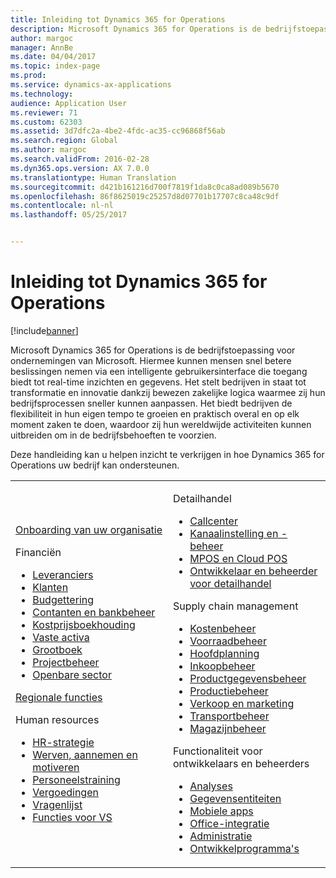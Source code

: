 ```yaml
---
title: Inleiding tot Dynamics 365 for Operations
description: Microsoft Dynamics 365 for Operations is de bedrijfstoepassing voor ondernemingen van Microsoft. Deze pagina helpt u het product te leren kennen en ermee aan de slag te gaan.
author: margoc
manager: AnnBe
ms.date: 04/04/2017
ms.topic: index-page
ms.prod: 
ms.service: dynamics-ax-applications
ms.technology: 
audience: Application User
ms.reviewer: 71
ms.custom: 62303
ms.assetid: 3d7dfc2a-4be2-4fdc-ac35-cc96868f56ab
ms.search.region: Global
ms.author: margoc
ms.search.validFrom: 2016-02-28
ms.dyn365.ops.version: AX 7.0.0
ms.translationtype: Human Translation
ms.sourcegitcommit: d421b161216d700f7819f1da8c0ca8ad089b5670
ms.openlocfilehash: 86f8625019c25257d8d07701b17707c8ca48c9df
ms.contentlocale: nl-nl
ms.lasthandoff: 05/25/2017


---
```

# <a name="introduction-to-dynamics-365-for-operations"></a>Inleiding tot Dynamics 365 for Operations

[!include[banner](includes/banner.md)]

Microsoft Dynamics 365 for Operations is de bedrijfstoepassing voor ondernemingen van Microsoft. Hiermee kunnen mensen snel betere beslissingen nemen via een intelligente gebruikersinterface die toegang biedt tot real-time inzichten en gegevens. Het stelt bedrijven in staat tot transformatie en innovatie dankzij bewezen zakelijke logica waarmee zij hun bedrijfsprocessen sneller kunnen aanpassen. Het biedt bedrijven de flexibiliteit in hun eigen tempo te groeien en praktisch overal en op elk moment zaken te doen, waardoor zij hun wereldwijde activiteiten kunnen uitbreiden om in de bedrijfsbehoeften te voorzien. 

Deze handleiding kan u helpen inzicht te verkrijgen in hoe Dynamics 365 for Operations uw bedrijf kan ondersteunen.    

<table>
<colgroup>
<col width="50%" />
<col width="50%" />
</colgroup>
<tbody>
<tr class="odd">
<td><p><a href="get-started/onboarding-home.md">Onboarding van uw organisatie</a></p>
<p>Financiën</p>
<ul><li><a href="financials/accounts-payable/accounts-payable.md">Leveranciers</a></li>
<li><a href="financials/accounts-receivable/accounts-receivable.md">Klanten</a></li>
<li><a href="financials/budgeting/budgeting-overview.md">Budgettering</a></li>
<li><a href="financials/cash-bank-management/cash-bank-management.md">Contanten en bankbeheer</a></li>
<li><a href="financials/cost-accounting/cost-accounting-home-page.md">Kostprijsboekhouding</a></li>
<li><a href="financials/fixed-assets/fixed-assets.md">Vaste activa</a></li>
<li><a href="financials/general-ledger/general-ledger.md">Grootboek</a></li>
<li><a href="financials/project-management/overview-project-management-accounting.md">Projectbeheer</a></li>
<li><a href="financials/public-sector/public-sector-functionality.md">Openbare sector</a></li></ul>
<p><a href="dev-itpro/lcs-solutions/country-region.md">Regionale functies</a></p>
<p>Human resources</p>
   <ul>
  <li><a href="human-resources/departments-jobs-positions.md">HR-strategie</a></li>
  <li><a href="human-resources/manage-recruiting-process.md">Werven, aannemen en motiveren</a></li>
  <li><a href="human-resources/performance-management-overview.md">Personeelstraining</a></li>
  <li><a href="human-resources/manage-benefit-program.md">Vergoedingen</a></li>
  <li><a href="human-resources/questionnaires.md">Vragenlijst</a></li>
  <li><a href="human-resources/localizations/noam-usa-payroll.md">Functies voor VS</a></li>
</ul></td>
  <td>
  <p>Detailhandel</p>
  <ul>
<li><a href="retail/call-center-functionality.md">Callcenter</a></li>
  <li><a href="retail/define-maintain-retail-channels.md">Kanaalinstelling en -beheer</a></li>
  <li><a href="retail/define-maintain-channel-clients-registers-hw-stations.md">MPOS en Cloud POS</a></li>
  <li><a href="retail/dev-itpro/dev-retail-home-page.md">Ontwikkelaar en beheerder voor detailhandel </a></li></ul>
  <p>Supply chain management</p>
<ul>
<li><a href="supply-chain/cost-management/costing-sheets.md">Kostenbeheer</a></li>
  <li><a href="supply-chain/inventory/inventory-locations.md">Voorraadbeheer</a></li>
  <li><a href="supply-chain/master-planning/master-plans.md">Hoofdplanning</a></li>
  <li><a href="supply-chain/procurement/procurement-sourcing-overview.md">Inkoopbeheer</a></li>
  <li><a href="supply-chain/pim/set-up-maintain-product-configuration-model.md">Productgegevensbeheer</a></li>
  <li><a href="supply-chain/production-control/create-production-orders">Productiebeheer</a></li>
  <li><a href="supply-chain/sales-marketing/overview-sales-marketing.md">Verkoop en marketing</a></li>
  <li><a href="supply-chain/transportation/transportation-management-overview.md">Transportbeheer</a></li>
  <li><a href="supply-chain/warehousing/warehouse-configuration.md">Magazijnbeheer</a></li></ul>
  <p>Functionaliteit voor ontwikkelaars en beheerders</p>
  <ul><li><a href="dev-itpro/analytics/analytics.md">Analyses</a></li>
  <li><a href="dev-itpro/data-entities/data-entities.md">Gegevensentiteiten</a></li>
  <li><a href="dev-itpro/mobile-apps/mobile-platform.md">Mobiele apps</a></li>
  <li><a href="dev-itpro/office-integration/office-integration.md">Office-integratie</a></li>
  <li><a href="dev-itpro/sysadmin/system-administration-home-page.md">Administratie</a></li>
  <li><a href="dev-itpro/dev-tools/developer-home-page.md">Ontwikkelprogramma's</a></li></ul></td>
</tr>
</tbody>
</table>



